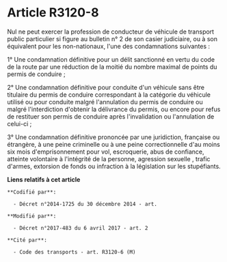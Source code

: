 # Article R3120-8

Nul ne peut exercer la profession de conducteur de véhicule de transport public particulier si figure au bulletin n° 2 de son
casier judiciaire, ou à son équivalent pour les non-nationaux, l'une des condamnations suivantes : 

1° Une condamnation définitive pour un délit sanctionné en vertu du code de la route par une réduction de la moitié du nombre
maximal de points du permis de conduire ; 

2° Une condamnation définitive pour conduite d'un véhicule sans être titulaire du permis de conduire correspondant à la
catégorie du véhicule utilisé ou pour conduite malgré l'annulation du permis de conduire ou malgré l'interdiction d'obtenir
la délivrance du permis, ou encore pour refus de restituer son permis de conduire après l'invalidation ou l'annulation de
celui-ci ; 

3° Une condamnation définitive prononcée par une juridiction, française ou étrangère, à une peine criminelle ou à une peine
correctionnelle d'au moins six mois d'emprisonnement pour vol, escroquerie, abus de confiance, atteinte volontaire à
l'intégrité de la personne, agression sexuelle , trafic d'armes, extorsion de fonds ou infraction à la législation sur les
stupéfiants.

**Liens relatifs à cet article**

	**Codifié par**:

	  - Décret n°2014-1725 du 30 décembre 2014 - art.

	**Modifié par**:

	  - Décret n°2017-483 du 6 avril 2017 - art. 2

	**Cité par**:

	  - Code des transports - art. R3120-6 (M)
